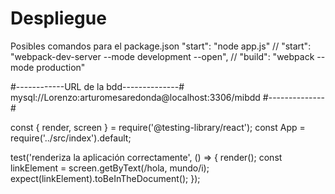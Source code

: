 # Despliegue
Posibles comandos para el package.json
"start": "node app.js"
// "start": "webpack-dev-server --mode development --open",
// "build": "webpack --mode production"
    <!-- "test": "echo \"Error: no test specified\" && exit 1", -->

#------------URL de la bdd--------------#
mysql://Lorenzo:arturomesaredonda@localhost:3306/mibdd
#--------------#

const { render, screen } = require('@testing-library/react');
const App = require('../src/index').default;

test('renderiza la aplicación correctamente', () => {
  render(<App />);
  const linkElement = screen.getByText(/hola, mundo/i);
  expect(linkElement).toBeInTheDocument();
});